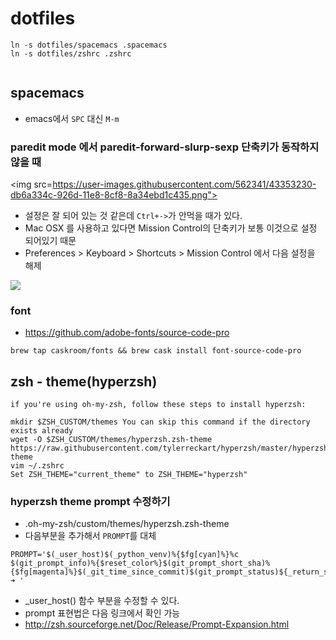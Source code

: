 # dotfiles

```
ln -s dotfiles/spacemacs .spacemacs
ln -s dotfiles/zshrc .zshrc


```

## spacemacs

- emacs에서 `SPC` 대신 `M-m`

### paredit mode 에서 paredit-forward-slurp-sexp 단축키가 동작하지 않을 때

<img src=https://user-images.githubusercontent.com/562341/43353230-db6a334c-926d-11e8-8cf8-8a34ebd1c435.png">

- 설정은 잘 되어 있는 것 같은데 `Ctrl+->`가 안먹을 때가 있다.
- Mac OSX 를 사용하고 있다면 Mission Control의 단축키가 보통 이것으로 설정 되어있기 때문
- Preferences > Keyboard > Shortcuts > Mission Control 에서 다음 설정을 해제
<img src="https://user-images.githubusercontent.com/562341/43353231-e02a7770-926d-11e8-9a71-5654044ff4eb.png">

### font

- https://github.com/adobe-fonts/source-code-pro

```
brew tap caskroom/fonts && brew cask install font-source-code-pro
```

## zsh - theme(hyperzsh)

```
if you're using oh-my-zsh, follow these steps to install hyperzsh:

mkdir $ZSH_CUSTOM/themes You can skip this command if the directory exists already
wget -O $ZSH_CUSTOM/themes/hyperzsh.zsh-theme https://raw.githubusercontent.com/tylerreckart/hyperzsh/master/hyperzsh.zsh-theme
vim ~/.zshrc
Set ZSH_THEME="current_theme" to ZSH_THEME="hyperzsh"

```

### hyperzsh theme prompt 수정하기

- .oh-my-zsh/custom/themes/hyperzsh.zsh-theme
- 다음부분을 추가해서 `PROMPT`를 대체

```
PROMPT='$(_user_host)$(_python_venv)%{$fg[cyan]%}%c $(git_prompt_info)%{$reset_color%}$(git_prompt_short_sha)%{$fg[magenta]%}$(_git_time_since_commit)$(git_prompt_status)${_return_status}➜ '
```
- _user_host() 함수 부분을 수정할 수 있다.
- prompt 표현법은 다음 링크에서 확인 가능 
- http://zsh.sourceforge.net/Doc/Release/Prompt-Expansion.html
